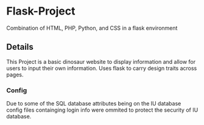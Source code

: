 # Flask-Project
Combination of HTML, PHP, Python, and CSS in a flask environment
## Details

This Project is a basic dinosaur website to display information and allow for users to input their own information. Uses flask to carry design traits across pages.

### Config

Due to some of the SQL database attributes being on the IU database config files containging login info were ommited to protect the security of IU database.